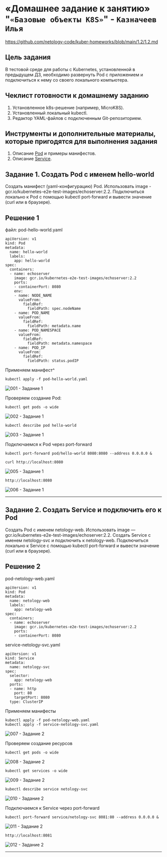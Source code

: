 #  «Домашнее задание к занятию» "`«Базовые объекты K8S»`" - `Казначеев Илья`

https://github.com/netology-code/kuber-homeworks/blob/main/1.2/1.2.md

## Цель задания
В тестовой среде для работы с Kubernetes, установленной в предыдущем ДЗ, необходимо развернуть Pod с приложением и подключиться к нему со своего локального компьютера.

## Чеклист готовности к домашнему заданию
1. Установленное k8s-решение (например, MicroK8S).
2. Установленный локальный kubectl.
3. Редактор YAML-файлов с подключенным Git-репозиторием.

## Инструменты и дополнительные материалы, которые пригодятся для выполнения задания
1. Описание [Pod](https://kubernetes.io/docs/concepts/workloads/pods/) и примеры манифестов.
2. Описание [Service](https://kubernetes.io/docs/concepts/services-networking/service/).

## Задание 1. Создать Pod с именем hello-world
Создать манифест (yaml-конфигурацию) Pod.
Использовать image - gcr.io/kubernetes-e2e-test-images/echoserver:2.2.
Подключиться локально к Pod с помощью kubectl port-forward и вывести значение (curl или в браузере).

## Решение 1

файл: pod-hello-world.yaml

```
apiVersion: v1
kind: Pod
metadata:
  name: hello-world
  labels:
    app: hello-world
spec:
  containers:
  - name: echoserver
    image: gcr.io/kubernetes-e2e-test-images/echoserver:2.2
    ports:
    - containerPort: 8080
    env:
    - name: NODE_NAME
      valueFrom:
        fieldRef:
          fieldPath: spec.nodeName
    - name: POD_NAME
      valueFrom:
        fieldRef:
          fieldPath: metadata.name
    - name: POD_NAMESPACE
      valueFrom:
        fieldRef:
          fieldPath: metadata.namespace
    - name: POD_IP
      valueFrom:
        fieldRef:
          fieldPath: status.podIP
```

Применяем манифест^
```
kubectl apply -f pod-hello-world.yaml
```
![001 - Задание 1](https://github.com/user-attachments/assets/05c1b0a6-e6cf-4c49-bd32-f777d6b9780d)

Проверяем создание Pod:
```
kubectl get pods -o wide
```
![002 - Задание 1](https://github.com/user-attachments/assets/e9691635-aec6-4895-8824-fbdaf83f6f0f)

```
kubectl describe pod hello-world
```
![003 - Задание 1](https://github.com/user-attachments/assets/4a7a0699-7d36-48f6-b440-c033283b4b62)

Подключаемся к Pod через port-forward

```
kubectl port-forward pod/hello-world 8080:8080 --address 0.0.0.0 &
```
```
curl http://localhost:8080
```
![005 - Задание 1](https://github.com/user-attachments/assets/3a75fc68-014c-4045-8760-e8ecd8698897)

```
http://localhost:8080
```
![006 - Задание 1](https://github.com/user-attachments/assets/592b4ece-129c-4b44-bd95-1857b3e51521)

---

## Задание 2. Создать Service и подключить его к Pod
Создать Pod с именем netology-web.
Использовать image — gcr.io/kubernetes-e2e-test-images/echoserver:2.2.
Создать Service с именем netology-svc и подключить к netology-web.
Подключиться локально к Service с помощью kubectl port-forward и вывести значение (curl или в браузере).

## Решение 2

pod-netology-web.yaml

```
apiVersion: v1
kind: Pod
metadata:
  name: netology-web
  labels:
    app: netology-web
spec:
  containers:
  - name: echoserver
    image: gcr.io/kubernetes-e2e-test-images/echoserver:2.2
    ports:
    - containerPort: 8080
```

service-netology-svc.yaml

```
apiVersion: v1
kind: Service
metadata:
  name: netology-svc
spec:
  selector:
    app: netology-web
  ports:
  - name: http
    port: 80
    targetPort: 8080
  type: ClusterIP
```

Применяем манифесты
```
kubectl apply -f pod-netology-web.yaml
kubectl apply -f service-netology-svc.yaml
```
![007 - Задание 2](https://github.com/user-attachments/assets/6408f484-e910-4594-8e40-b2106bea6653)


Проверяем создание ресурсов
```
kubectl get pods -o wide
```
![008 - Задание 2](https://github.com/user-attachments/assets/adeff169-761e-4c67-90a7-622f7c3b2d35)

```
kubectl get services -o wide
```
![009 - Задание 2](https://github.com/user-attachments/assets/6fb1b4cf-f16f-41a6-ac49-a4a75dc32fa4)

```
kubectl describe service netology-svc
```
![010 - Задание 2](https://github.com/user-attachments/assets/21c67843-6c5e-47ac-864f-579ac12386e1)

Подключаемся к Service через port-forward
```
kubectl port-forward service/netology-svc 8081:80 --address 0.0.0.0 &
```
![011 - Задание 2](https://github.com/user-attachments/assets/1f0d48e2-8a3d-4021-b464-b454c813a61b)

```
http://localhost:8081
```
![012 - Задание 2](https://github.com/user-attachments/assets/e48ef965-3180-4249-b4e8-07dd3b18bdd0)

---
